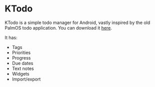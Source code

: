 KTodo
=====
KTodo is a simple todo manager for Android, vastly inspired by the old PalmOS
todo application. You can download it [here](https://market.android.com/details?id=com.kos.ktodo).

It has:

 * Tags
 * Priorities
 * Progress
 * Due dates
 * Text notes
 * Widgets
 * Import/export
